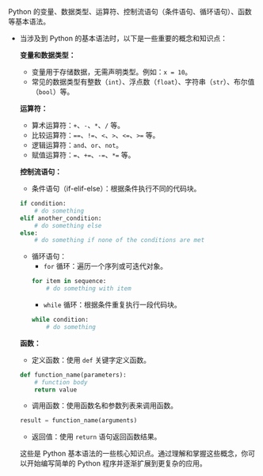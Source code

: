Python 的变量、数据类型、运算符、控制流语句（条件语句、循环语句）、函数等基本语法。

- 当涉及到 Python 的基本语法时，以下是一些重要的概念和知识点：

  **变量和数据类型：**
  - 变量用于存储数据，无需声明类型。例如：`x = 10`。
  - 常见的数据类型有整数（`int`）、浮点数（`float`）、字符串（`str`）、布尔值（`bool`）等。

  **运算符：**
  - 算术运算符：`+`、`-`、`*`、`/` 等。
  - 比较运算符：`==`、`!=`、`<`、`>`、`<=`、`>=` 等。
  - 逻辑运算符：`and`、`or`、`not`。
  - 赋值运算符：`=`、`+=`、`-=`、`*=` 等。

  **控制流语句：**
  - 条件语句（if-elif-else）：根据条件执行不同的代码块。
  ```python
  if condition:
      # do something
  elif another_condition:
      # do something else
  else:
      # do something if none of the conditions are met
  ```
  - 循环语句：
    - `for` 循环：遍历一个序列或可迭代对象。
    ```python
    for item in sequence:
        # do something with item
    ```
    - `while` 循环：根据条件重复执行一段代码块。
    ```python
    while condition:
        # do something
    ```

  **函数：**
  - 定义函数：使用 `def` 关键字定义函数。
  ```python
  def function_name(parameters):
      # function body
      return value
  ```
  - 调用函数：使用函数名和参数列表来调用函数。
  ```python
  result = function_name(arguments)
  ```
  - 返回值：使用 `return` 语句返回函数结果。

  这些是 Python 基本语法的一些核心知识点。通过理解和掌握这些概念，你可以开始编写简单的 Python 程序并逐渐扩展到更复杂的应用。